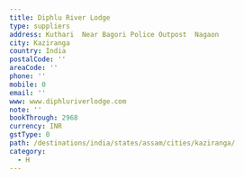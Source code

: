 ```yaml
---
title: Diphlu River Lodge
type: suppliers
address: Kuthari  Near Bagori Police Outpost  Nagaon
city: Kaziranga
country: India
postalCode: ''
areaCode: ''
phone: ''
mobile: 0
email: ''
www: www.diphluriverlodge.com
note: ''
bookThrough: 2968
currency: INR
gstType: 0
path: /destinations/india/states/assam/cities/kaziranga/
category:
  - H
---
```


